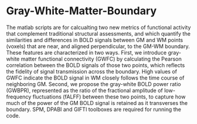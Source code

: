 # Gray-White-Matter-Boundary
The matlab scripts are for calcualting two new metrics of functional activity that complement traditional structural assessments, and which quantify the similarities and differences in BOLD signals between GM and WM points (voxels) that are near, and aligned perpendicular, to the GM-WM boundary. These features are characterized in two ways. First, we introduce gray-white matter functional connectivity (GWFC) by calculating the Pearson correlation between the BOLD signals of those two points, which reflects the fidelity of signal transmission across the boundary. High values of GWFC indicate the BOLD signal in WM closely follows the time course of neighboring GM.  Second, we propose the gray-white BOLD power ratio (GWBPR), represented as the ratio of the fractional amplitude of low-frequency fluctuations (fALFF) between these two points, to capture how much of the power of the GM BOLD signal is retained as it transverses the boundary. 
SPM, DPABI and GIFTI toolboxes are required for running the code.
